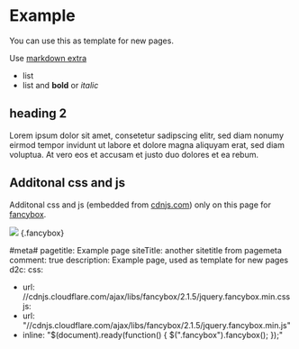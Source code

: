# Example

You can use this as template for new pages.

Use [markdown extra](http://michelf.ca/projects/php-markdown/extra/)

* list
* list and **bold** or *italic*

## heading 2

Lorem ipsum dolor sit amet, consetetur sadipscing elitr, sed diam nonumy eirmod tempor invidunt ut labore et dolore magna aliquyam erat, sed diam voluptua. At vero eos et accusam et justo duo dolores et ea rebum.

## Additonal css and js

Additonal css and js (embedded from [cdnjs.com](http://cdnjs.com)) only on this page for [fancybox](http://fancyapps.com/fancybox/).


[![](http://farm4.staticflickr.com/3419/3378131129_bb2123e148_q.jpg)](http://farm4.staticflickr.com/3419/3378131129_bb2123e148.jpg) {.fancybox}

#meta#
pagetitle: Example page
siteTitle: another sitetitle from pagemeta
comment: true
description: Example page, used as template for new pages
d2c: 
css:
  - url: //cdnjs.cloudflare.com/ajax/libs/fancybox/2.1.5/jquery.fancybox.min.css
js:
  - url: "//cdnjs.cloudflare.com/ajax/libs/fancybox/2.1.5/jquery.fancybox.min.js"
  - inline: "$(document).ready(function() { $(".fancybox").fancybox(); });" 
